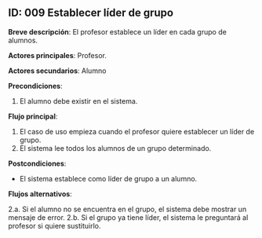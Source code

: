 ## ID: 009 Establecer líder de grupo

**Breve descripción**: El profesor establece un líder en cada grupo de alumnos.

**Actores principales**: Profesor.

**Actores secundarios**: Alumno

**Precondiciones**:

1. El alumno debe existir en el sistema.

**Flujo principal**:

1. El caso de uso empieza cuando el profesor quiere establecer un líder de grupo.
2. El sistema lee todos los alumnos de un grupo determinado.

**Postcondiciones**:

- El sistema establece como líder de grupo a un alumno.

**Flujos alternativos**:

2.a. Si el alumno no se encuentra en el grupo, el sistema debe mostrar un mensaje de error.
2.b. Si el grupo ya tiene líder, el sistema le preguntará al profesor si quiere sustituirlo.